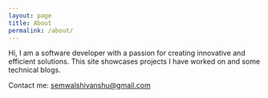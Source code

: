 ```yaml
---
layout: page
title: About
permalink: /about/
---
```


Hi, I am a software developer with a passion for creating innovative and efficient solutions.
This site showcases projects I have worked on and some technical blogs.

Contact me: [semwalshivanshu@gmail.com](mailto:semwalshivanshu@gmail.com)
